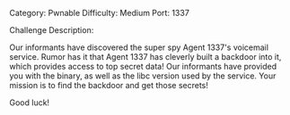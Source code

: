 Category: Pwnable
Difficulty: Medium
Port: 1337

Challenge Description: 

Our informants have discovered the super spy Agent 1337's voicemail service. Rumor has it that Agent 1337 has cleverly built a backdoor into it, which provides access to top secret data! Our informants have provided you with the binary, as well as the libc version used by the service. Your mission is to find the backdoor and get those secrets!

Good luck!
